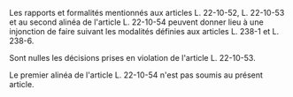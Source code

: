Les rapports et formalités mentionnés aux articles L. 22-10-52, L. 22-10-53 et au second alinéa de l'article L. 22-10-54 peuvent donner lieu à une injonction de faire suivant les modalités définies aux articles L. 238-1 et L. 238-6. 


  

Sont nulles les décisions prises en violation de l'article L. 22-10-53. 


  

Le premier alinéa de l'article L. 22-10-54 n'est pas soumis au présent article.

